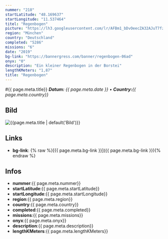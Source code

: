 ```yaml
---
nummer: "218"
startLatitude: "48.169637"
startLongitude: "11.537464"
titel: "Regenbogen"
picture: "https://lh3.googleusercontent.com/lr/AFBm1_bDvOeecZA32AJuT7fz9rZfPOGdwD3vD3iQXkTWQk07FiajQLcu2wlaZr5YVq8Vic0ond8mrnj2mYjrrCejyf51s7VUBP8WSdDq9CsZGT8HE9LrVogrqxgwWAlw33F6CUxrqW_LbyPv0GwLjf74obKApHGYbYXNADxGckNhefmKyAymg4W9Drpi5PcHPXbNrrMng047ZqnPXIOZe2S1IBSn5TkO1Jr4HJICXvsyevKzKF7XkeQkngGyd8QNAxrCnT1s6PoNnTrqHY966YvEtBoA42zVO7wpa9K-2Z4bpcmEiLIJ1gzGZZpmGI_6CeQ5MTFe1BqA-yqsYUieIiS3iw6HnUKbK5_AVkCu07M9PEYrUlUTZi4MRysJjbwZbTNmwYkZKQJiMYjDKs9lt1Y18UHIiCp6qFyWdE10mbmgqmm8_Go1mtidBPP9he_8bxRgne9Dk2oVuw1NVG8dQ8mRLTJ8cviGdYOVMnsTi0ujP2iseiPhHAhER2iZYG9WwOrOkKGoBjJ9m7CghEf1W4bdBoQMTcHThAu0_NXQDX3tw1g7GLtrfjEvgQr_mbs0ETdV-_7HKk6Pzdr_aTsrmzDppjswPVW4l79byrY-pJge1siVGQh0XvvLt7do9dSed26wVrBFPnwxXwxh_ALeqV4j1jrqbIdm3hzZSmpO29AWU8dlktmHuaYtUZnfGr8aj5uKr6RhpOjzOTyT7-_H-QJasOmdB_SyGkgcP2lS0NKKA8M6wAYLJhG0ADHE_EUa9ErjkyLlYHLNejZHzqTOBsKERWxwhthF9CTz2z7ZeMbgVGnrk-Dkvd3BBd0E3TItB_joG1RORVSBSvAS-bvvaKMSlE0MjJ1zvfI"
region: "München"
country: "Deutschland"
completed: "5286"
missions: "6"
date: "2019"
bg-link: "https://bannergress.com/banner/regenbogen-06ad"
onyx: "0"
description: "Ein kleiner Regenbogen in der Borstei"
lengthKMeters: "1,87"
title: "Regenbogen"
---
```


#{{ page.meta.title}}
_**Datum:** {{ page.meta.date }} • **Country:**{{ page.meta.country}}_

## Bild
![{{page.meta.title | default('Bild')}}]({{page.meta.picture}})

## Links
- **bg-link**: {% raw %}[{{ page.meta.bg-link }}]({{ page.meta.bg-link }}){% endraw %}

## Infos
- **nummer**:{{ page.meta.nummer}}
- **startLatitude**:{{ page.meta.startLatitude}}
- **startLongitude**:{{ page.meta.startLongitude}}
- **region**:{{ page.meta.region}}
- **country**:{{ page.meta.country}}
- **completed**:{{ page.meta.completed}}
- **missions**:{{ page.meta.missions}}
- **onyx**:{{ page.meta.onyx}}
- **description**:{{ page.meta.description}}
- **lengthKMeters**:{{ page.meta.lengthKMeters}}


